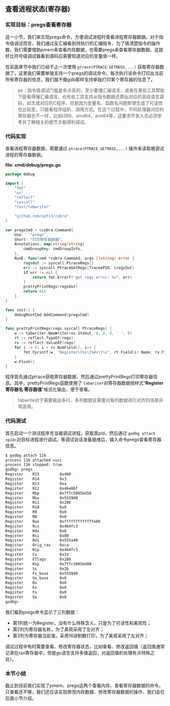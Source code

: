 ## 查看进程状态(寄存器)

### 实现目标：pregs查看寄存器

这一小节，我们来实现pregs命令，方便调试进程时查看进程寄存器数据。对于指令级调试而言，我们通过反汇编看到待执行的汇编指令，为了搞清楚指令的操作数，我们需要借助pmem来查看内存数据，也需要pregs来查看寄存器数据。这就好比符号级调试器看到源码后需要知道对应的变量值一样。

在前面章节中我们已经不止一次使用 `ptrace(PTRACE_GETREGS,...)` 获取寄存器数据了，这里我们需要单独支持一个pregs的调试命令，每次执行该命令打印出当前所有寄存器的信息，我们就不像gdb那样支持单独打印某个寄存器的信息了。

> ps：指令级调试门槛是有点高的，至少要懂汇编语言，或者在某些工具帮助下能看得懂汇编语言，也有些工具支持从指令数据还原出对应的高级语言源码，如生成对应的C程序，但是因为变量名、函数名问题即使生成了可读性也比较差，只能看程序组织、调用方式。在这个过程中，不同处理器对应的寄存器也不一样，比如i386、amd64、arm64等，这要求开发人员必须参考并了解相关的细节才能顺利调试。

### 代码实现

查看进程寄存器数据，需要通过 `ptrace(PTRACE_GETREGS,...)` 操作来读取被调试进程的寄存器数据。

**file: cmd/debug/pregs.go**

```go
package debug

import (
	"fmt"
	"os"
	"reflect"
	"syscall"
	"text/tabwriter"

	"github.com/spf13/cobra"
)

var pregsCmd = &cobra.Command{
	Use:   "pregs",
	Short: "打印寄存器数据",
	Annotations: map[string]string{
		cmdGroupKey: cmdGroupInfo,
	},
	RunE: func(cmd *cobra.Command, args []string) error {
		regsOut := syscall.PtraceRegs{}
		err := syscall.PtraceGetRegs(TraceePID, &regsOut)
		if err != nil {
			return fmt.Errorf("get regs error: %v", err)
		}
		prettyPrintRegs(regsOut)
		return nil
	},
}

func init() {
	debugRootCmd.AddCommand(pregsCmd)
}

func prettyPrintRegs(regs syscall.PtraceRegs) {
	w := tabwriter.NewWriter(os.Stdout, 0, 8, 4, ' ', 0)
	rt := reflect.TypeOf(regs)
	rv := reflect.ValueOf(regs)
	for i := 0; i < rv.NumField(); i++ {
		fmt.Fprintf(w, "Register\t%s\t%#x\t\n", rt.Field(i).Name, rv.Field(i).Uint())
	}
	w.Flush()
}
```

程序首先通过ptrace获取寄存器数据，然后通过prettyPrintRegs打印寄存器信息。其中，prettyPrintRegs函数使用了 `tabwriter`对寄存器数据按样式“**Register	寄存器名	寄存器值**”格式化输出，便于查看。

> tabwrite对于需要输出多行、多列数据且需要对每列数据进行对齐的场景非常适用。

### 代码测试

首先启动一个测试程序充当被调试进程，获取其pid，然后通过 `godbg attach <pid>`对目标进程进行调试。等调试会话准备就绪后，输入命令pregs查看寄存器信息。

```bash
$ godbg attach 116
process 116 attached succ
process 116 stopped: true
godbg> pregs
Register    R15         0x400             
Register    R14         0x3               
Register    R13         0xa               
Register    R12         0x4be86f          
Register    Rbp         0x7ffc5095bd50    
Register    Rbx         0x555900          
Register    R11         0x286             
Register    R10         0x0               
Register    R9          0x0               
Register    R8          0x0               
Register    Rax         0xfffffffffffffe00  
Register    Rcx         0x464fc3          
Register    Rdx         0x0               
Register    Rsi         0x80              
Register    Rdi         0x555a48          
Register    Orig_rax    0xca              
Register    Rip         0x464fc3          
Register    Cs          0x33              
Register    Eflags      0x286             
Register    Rsp         0x7ffc5095bd08    
Register    Ss          0x2b              
Register    Fs_base     0x555990          
Register    Gs_base     0x0               
Register    Ds          0x0               
Register    Es          0x0               
Register    Fs          0x0               
Register    Gs          0x0               
godbg> 
```

我们看到pregs命令显示了三列数据：

- 第1列统一为Register，没有什么特殊含义，只是为了可读性和美观性；
- 第2列为寄存器名称，为了美观采用了左对齐；
- 第3列为寄存器当前值，采用16进制数打印，为了美观采用了左对齐；

调试过程中有时需要查看、修改寄存器状态，比如查看、修改返回值（返回值通常记录在rax寄存器中，但是go语言支持多值返回，对返回值的处理有点特殊之处）。

### 本节小结

截止到目前我们实现了pmem、pregs这两个查看内存、查看寄存器数据的命令，只查看还不够，我们还应该实现修改内存数据、修改寄存器数据的操作，我们会在后面小节介绍。
